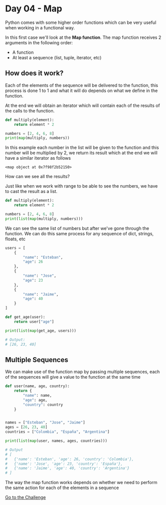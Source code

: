 # Day 04 - Map

Python comes with some higher order functions which can be very useful when working in a functional way.

In this first case we'll look at the **Map function**. The map function receives 2 arguments in the following order:

- A function
- At least a sequence (list, tuple, iterator, etc)

## How does it work?

Each of the elements of the sequence will be delivered to the function, this process is done 1 to 1 and what it will do depends on what we define in the function.

At the end we will obtain an iterator which will contain each of the results of the calls to the function.

```python
def multiply(element):
    return element * 2

numbers = [2, 4, 6, 8]
print(map(multiply, numbers))
```

In this example each number in the list will be given to the function and this number will be multiplied by 2, we return its result which at the end we will have a similar iterator as follows

```
<map object at 0x7f98f2b52150>
```

How can we see all the results?

Just like when we work with range to be able to see the numbers, we have to cast the result as a list.

```python
def multiply(element):
    return element * 2

numbers = [2, 4, 6, 8]
print(list(map(multiply, numbers)))
```

We can see the same list of numbers but after we've gone through the function. We can do this same process for any sequence of dict, strings, floats, etc

```python
users = [
    {
        "name": "Esteban",
        "age": 26
    },
    {
        "name": "Jose",
        "age": 23
    },
    {
        "name": "Jaime",
        "age": 40
    }
]

def get_age(user):
    return user["age"]

print(list(map(get_age, users)))

# Output:
# [26, 23, 40]
```

## Multiple Sequences

We can make use of the function map by passing multiple sequences, each of the sequences will give a value to the function at the same time

```python
def user(name, age, country):
    return {
        "name": name,
        "age": age,
        "country": country
    }


names = ["Esteban", "Jose", "Jaime"]
ages = [26, 23, 40]
countries = ["Colombia", "España", "Argentina"]

print(list(map(user, names, ages, countries)))

# Output
# [
#   {'name': 'Esteban', 'age': 26, 'country': 'Colombia'},
#   {'name': 'Jose', 'age': 23, 'country': 'España'},
#   {'name': 'Jaime', 'age': 40, 'country': 'Argentina'}
# ]
```

The way the map function works depends on whether we need to perform the same action for each of the elements in a sequence

[Go to the Challenge](exercise.py)